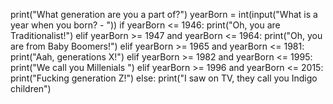 print("What generation are you a part of?")
yearBorn = int(input("What is a year when you born? - "))
if yearBorn <= 1946:
  print("Oh, you are Traditionalist!")
elif yearBorn >= 1947 and yearBorn <= 1964:
  print("Oh, you are from Baby Boomers!")
elif yearBorn >= 1965 and yearBorn <= 1981:
  print("Aah, generations X!")
elif yearBorn >= 1982 and yearBorn <= 1995:
  print("We call you Millenials ")
elif yearBorn >= 1996 and yearBorn <= 2015:
  print("Fucking generation Z!")
else:
  print("I saw on TV, they call you Indigo children")
